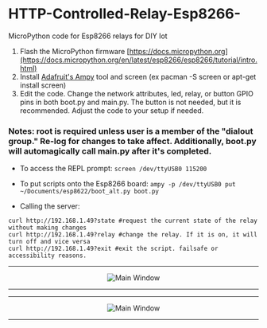 # HTTP-Controlled-Relay-Esp8266-
MicroPython code for Esp8266 relays for DIY Iot

1. Flash the MicroPython firmware [https://docs.micropython.org](https://docs.micropython.org/en/latest/esp8266/esp8266/tutorial/intro.html)
2. Install [Adafruit's Ampy](https://github.com/adafruit/ampy) tool and screen (ex pacman -S screen or apt-get install screen)
3. Edit the code. Change the network attributes, led, relay, or button GPIO pins in both boot.py and main.py. The button is not needed, but it is recommended. Adjust the code to your setup if needed.

### Notes: root is required unless user is a member of the "dialout group." Re-log for changes to take affect. Additionally, boot.py will automagically call main.py after it's completed.
- To access the REPL prompt:
```screen /dev/ttyUSB0 115200```
- To put scripts onto the Esp8266 board:
```ampy -p /dev/ttyUSB0 put ~/Documents/esp8622/boot_alt.py boot.py```

- Calling the server:
```
curl http://192.168.1.49?state #request the current state of the relay without making changes
curl http://192.168.1.49?relay #change the relay. If it is on, it will turn off and vice versa
curl http://192.168.1.49?exit #exit the script. failsafe or accessibility reasons. 
```

<hr>
<p align="center">
  <img src="https://github.com/datguy-dev/HTTP-Controlled-Relay-Esp8266-/blob/master/pics/smallrelay/my_photo-5.jpg" title="Main Window"><br>
</p>
<hr>
<hr>
<p align="center">
  <img src="https://github.com/datguy-dev/HTTP-Controlled-Relay-Esp8266-/blob/master/pics/bigrelay/my_photo-8.jpg" title="Main Window"><br>
</p>
<hr>
